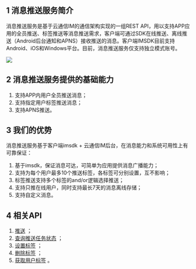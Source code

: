 ## 1 消息推送服务简介

消息推送服务是基于云通信IM的通信架构实现的一组REST API，用以支持APP应用的全员推送、标签推送等消息推送需求，客户端可通过SDK在线推送、离线推送（Android后台通知和APNS）接收推送的消息。客户端IMSDK目前支持Android、iOS和Windows平台。目前，消息推送服务仅支持独立模式账号。

![](http://imgcache.tce.fsphere.cn/static/mccdn.qcloud.com/static/img/e18924a4def3891ca2bb7c365928f2ec/image.png)

## 2 消息推送服务提供的基础能力

1. 支持APP内用户全员推送消息；
1. 支持指定用户标签推送消息；
1. 支持APNS推送。

## 3 我们的优势

消息推送服务基于客户端imsdk + 云通信IM后台，在消息能力和系统可用性上有可靠保证：

1. 基于imsdk，保证消息可达，可简单为应用提供消息广播能力； 
1. 支持为每个用户最多10个推送标签，各标签可分别设置，互不影响；
1. 标签推送支持多个标签的and/or逻辑选择推送；
1. 支持只推在线用户，同时支持最长7天的消息离线存储；
1. 支持自定义消息。

## 4 相关API
1. [推送](http://tce.fsphere.cn/doc/product/269/%E6%8E%A8%E9%80%81) ；
1. [查询推送任务状态](http://tce.fsphere.cn/doc/product/269/%E6%9F%A5%E8%AF%A2%E6%8E%A8%E9%80%81%E4%BB%BB%E5%8A%A1%E7%8A%B6%E6%80%81) ；
1. [设置标签](http://tce.fsphere.cn/doc/product/269/%E8%AE%BE%E7%BD%AE%E6%A0%87%E7%AD%BE) ；
1. [删除标签](http://tce.fsphere.cn/doc/product/269/%E5%88%A0%E9%99%A4%E6%A0%87%E7%AD%BE)  ；
1. [获取用户标签](http://tce.fsphere.cn/doc/product/269/%E8%8E%B7%E5%8F%96%E7%94%A8%E6%88%B7%E6%A0%87%E7%AD%BE) 。

